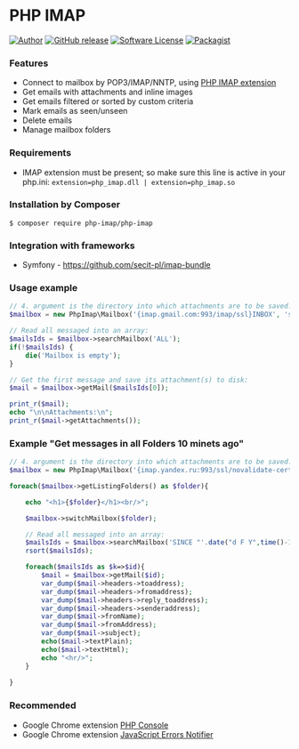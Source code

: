 # PHP IMAP

[![Author](http://img.shields.io/badge/author-@barbushin-blue.svg?style=flat-square)](https://www.linkedin.com/in/barbushin)
[![GitHub release](https://img.shields.io/github/release/barbushin/php-imap.svg?maxAge=86400&style=flat-square)](https://packagist.org/packages/php-imap/php-imap)
[![Software License](https://img.shields.io/badge/license-MIT-brightgreen.svg?style=flat-square)](LICENSE)
[![Packagist](https://img.shields.io/packagist/dt/php-imap/php-imap.svg?maxAge=86400&style=flat-square)](https://packagist.org/packages/php-imap/php-imap)

### Features

* Connect to mailbox by POP3/IMAP/NNTP, using [PHP IMAP extension](http://php.net/manual/book.imap.php)
* Get emails with attachments and inline images
* Get emails filtered or sorted by custom criteria
* Mark emails as seen/unseen
* Delete emails
* Manage mailbox folders
 
### Requirements

* IMAP extension must be present; so make sure this line is active in your php.ini: `extension=php_imap.dll | extension=php_imap.so`

### Installation by Composer

	$ composer require php-imap/php-imap
	
### Integration with frameworks

* Symfony - https://github.com/secit-pl/imap-bundle

### Usage example

```php
// 4. argument is the directory into which attachments are to be saved:
$mailbox = new PhpImap\Mailbox('{imap.gmail.com:993/imap/ssl}INBOX', 'some@gmail.com', '*********', __DIR__);

// Read all messaged into an array:
$mailsIds = $mailbox->searchMailbox('ALL');
if(!$mailsIds) {
	die('Mailbox is empty');
}

// Get the first message and save its attachment(s) to disk:
$mail = $mailbox->getMail($mailsIds[0]);

print_r($mail);
echo "\n\nAttachments:\n";
print_r($mail->getAttachments());
```

### Example "Get messages in all Folders 10 minets ago"

```php
// 4. argument is the directory into which attachments are to be saved:
$mailbox = new PhpImap\Mailbox('{imap.yandex.ru:993/ssl/novalidate-cert/readonly}', "some@yandex.ru", "*********", null);

foreach($mailbox->getListingFolders() as $folder){

	echo "<h1>{$folder}</h1><br/>";

	$mailbox->switchMailbox($folder);

	// Read all messaged into an array:
	$mailsIds = $mailbox->searchMailbox('SINCE "'.date("d F Y",time()-10*60).'"');		
	rsort($mailsIds);

	foreach($mailsIds as $k=>$id){
		$mail = $mailbox->getMail($id);
		var_dump($mail->headers->toaddress);
		var_dump($mail->headers->fromaddress);
		var_dump($mail->headers->reply_toaddress);
		var_dump($mail->headers->senderaddress);
		var_dump($mail->fromName);
		var_dump($mail->fromAddress);
		var_dump($mail->subject);
		echo($mail->textPlain);
		echo($mail->textHtml);
		echo "<hr/>";
	}
		
}
```

### Recommended

* Google Chrome extension [PHP Console](https://chrome.google.com/webstore/detail/php-console/nfhmhhlpfleoednkpnnnkolmclajemef)
* Google Chrome extension [JavaScript Errors Notifier](https://chrome.google.com/webstore/detail/javascript-errors-notifie/jafmfknfnkoekkdocjiaipcnmkklaajd)
